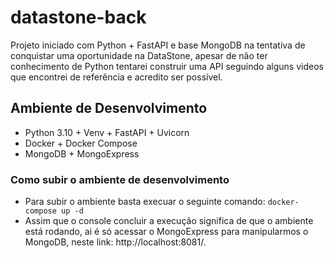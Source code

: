 # datastone-back
Projeto iniciado com Python + FastAPI e base MongoDB na tentativa de conquistar uma oportunidade na DataStone, apesar de não ter conhecimento de Python tentarei construir uma API seguindo alguns videos que encontrei de referência e acredito ser possível.

## Ambiente de Desenvolvimento
 - Python 3.10 + Venv + FastAPI + Uvicorn
 - Docker + Docker Compose
 - MongoDB + MongoExpress

### Como subir o ambiente de desenvolvimento
 - Para subir o ambiente basta execuar o seguinte comando:
 `
 docker-compose up -d
 `
 - Assim que o console concluir a execução significa de que o ambiente está rodando, ai é só acessar o MongoExpress para manipularmos o MongoDB, neste link: http://localhost:8081/.

 

